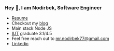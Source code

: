 ### Hey 👋, I am Nodirbek, Software Engineer

- [Resume](https://gist.github.com/nodirshox/656f033dbdbe3bd8bebcb842e685dc49)
- Checkout my [blog](https://ergashevn.blogspot.com/)
- Main stack Node JS
- [IUT](https://inha.uz) graduate 3.1/4.5
- Feel free reach out to mr.nodirbek77@gmail.com
- [Linkedin](https://www.linkedin.com/in/nodirshox/)
